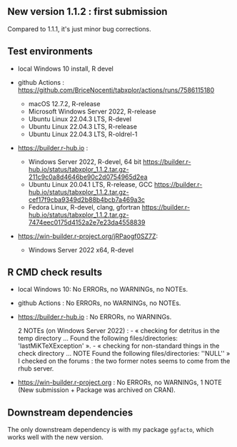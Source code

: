 ## New version 1.1.2 : first submission

Compared to 1.1.1, it's just minor bug corrections.


## Test environments
* local Windows 10 install, R devel
  
* github Actions : https://github.com/BriceNocenti/tabxplor/actions/runs/7586115180 
   - macOS 12.7.2, R-release
   - Microsoft Windows Server 2022, R-release
   - Ubuntu Linux 22.04.3 LTS, R-devel
   - Ubuntu Linux 22.04.3 LTS, R-release
   - Ubuntu Linux 22.04.3 LTS, R-oldrel-1

* https://builder.r-hub.io :
   - Windows Server 2022, R-devel, 64 bit
   https://builder.r-hub.io/status/tabxplor_1.1.2.tar.gz-211c9c0a8d4646be90c2d0754965d2ea
   - Ubuntu Linux 20.04.1 LTS, R-release, GCC
   https://builder.r-hub.io/status/tabxplor_1.1.2.tar.gz-cef17f9cba9349d2b88b4bcb7a469a3c
   - Fedora Linux, R-devel, clang, gfortran
   https://builder.r-hub.io/status/tabxplor_1.1.2.tar.gz-7474eec0175d4152a2e7e23da4558839
   
* https://win-builder.r-project.org/jRPaogf0SZ7Z: 
   - Windows Server 2022 x64, R-devel


## R CMD check results
* local Windows 10:
    No ERRORs, no WARNINGs, no NOTEs. 

* github Actions : 
    No ERRORs, no WARNINGs, no NOTEs. 

* https://builder.r-hub.io : 
    No ERRORs, no WARNINGs. 
    
    2 NOTEs (on Windows Server 2022) : 
      - « checking for detritus in the temp directory 
        ... Found the following files/directories: 'lastMiKTeXException' ». 
      - « checking for non-standard things in the check directory ... NOTE
        Found the following files/directories: ''NULL'' »
    I checked on the forums : the two former notes seems to come from the rhub server. 

    
* https://win-builder.r-project.org : 
    No ERRORs, no WARNINGs, 1 NOTE (New submission + Package was archived on CRAN).


## Downstream dependencies
The only downstream dependency is with my package `ggfacto`, which works well with the 
new version.
